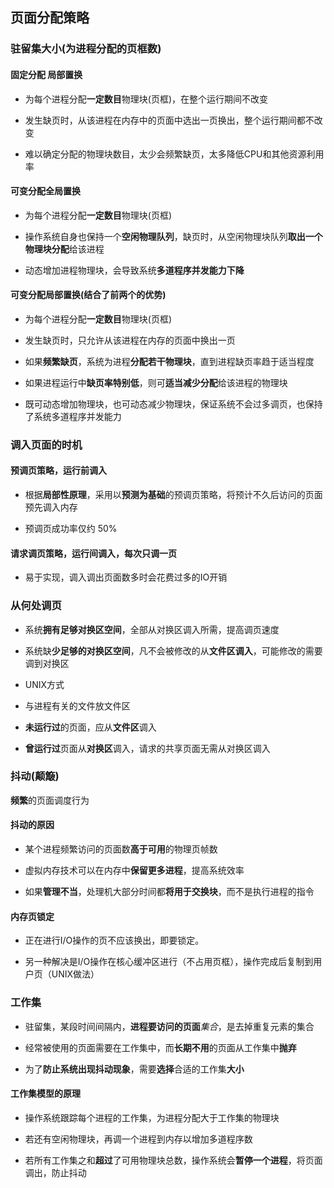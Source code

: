 ## 页面分配策略

### 驻留集大小(为进程分配的页框数)

#### 固定分配 局部置换

- 为每个进程分配**一定数目**物理块(页框)，在整个运行期间不改变

- 发生缺页时，从该进程在内存中的页面中选出一页换出，整个运行期间都不改变

- 难以确定分配的物理块数目，太少会频繁缺页，太多降低CPU和其他资源利用率

#### 可变分配全局置换

- 为每个进程分配**一定数目**物理块(页框)

- 操作系统自身也保持一个**空闲物理队列**，缺页时，从空闲物理块队列**取出一个物理块分配**给该进程

- 动态增加进程物理块，会导致系统**多道程序并发能力下降**

#### **可变**分配**局部**置换(结合了前两个的优势)

- 为每个进程分配**一定数目**物理块(页框)

- 发生缺页时，只允许从该进程在内存的页面中换出一页

- 如果**频繁缺页**，系统为进程**分配若干物理块**，直到进程缺页率趋于适当程度

- 如果进程运行中**缺页率特别低**，则可**适当减少分配**给该进程的物理块

- 既可动态增加物理块，也可动态减少物理块，保证系统不会过多调页，也保持了系统多道程序并发能力

### 调入页面的时机

#### 预调页策略，运行前调入

- 根据**局部性原理**，采用以**预测为基础**的预调页策略，将预计不久后访问的页面预先调入内存

- 预调页成功率仅约 50%

#### 请求调页策略，运行间调入，每次只调一页

- 易于实现，调入调出页面数多时会花费过多的IO开销

### 从何处调页

- 系统**拥有足够对换区空间**，全部从对换区调入所需，提高调页速度

- 系统缺**少足够的对换区空间**，凡不会被修改的从**文件区调入**，可能修改的需要调到对换区

- UNIX方式

- 与进程有关的文件放文件区

- **未运行过**的页面，应从**文件区**调入

- **曾运行过**页面从**对换区**调入，请求的共享页面无需从对换区调入

### 抖动(颠簸)

**频繁**的页面调度行为

#### 抖动的原因

- 某个进程频繁访问的页面数**高于可用**的物理页帧数

- 虚拟内存技术可以在内存中**保留更多进程**，提高系统效率

- 如果**管理不当**，处理机大部分时间都**将用于交换块**，而不是执行进程的指令

#### 内存页锁定

- 正在进行I/O操作的页不应该换出，即要锁定。

- 另一种解决是I/O操作在核心缓冲区进行（不占用页框），操作完成后复制到用户页（UNIX做法）


### 工作集

- 驻留集，某段时间间隔内，**进程要访问的页面***集合*，是去掉重复元素的集合

- 经常被使用的页面需要在工作集中，而**长期不用**的页面从工作集中**抛弃**

- 为了**防止系统出现抖动现象**，需要**选择**合适的工作集**大小**

#### 工作集模型的原理

- 操作系统跟踪每个进程的工作集，为进程分配大于工作集的物理块

- 若还有空闲物理块，再调一个进程到内存以增加多道程序数

- 若所有工作集之和**超过**了可用物理块总数，操作系统会**暂停一个进程**，将页面调出，防止抖动


